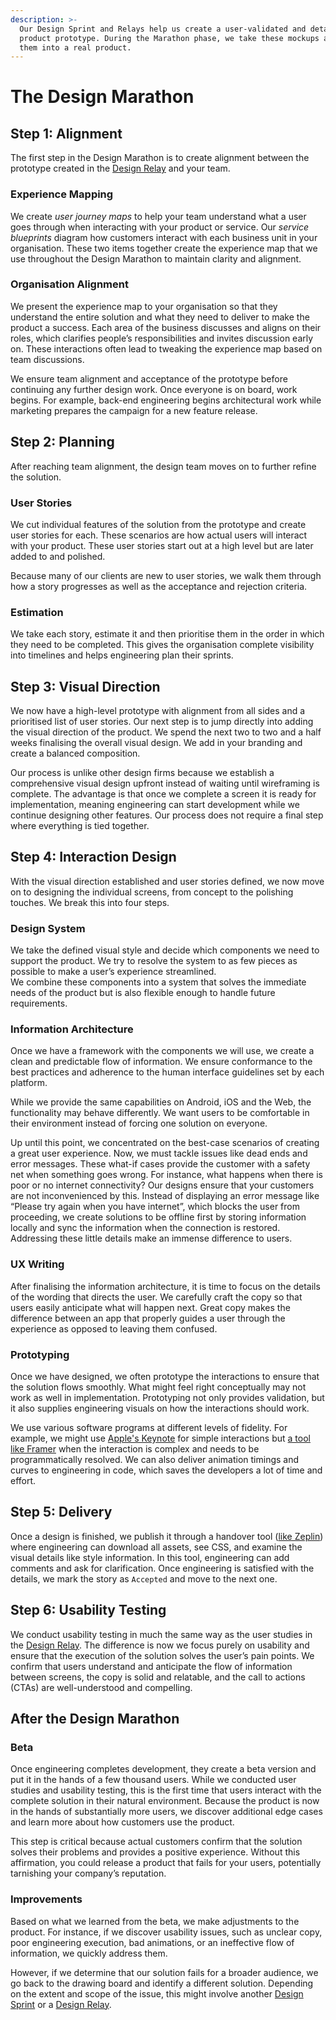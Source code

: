 ```yaml
---
description: >-
  Our Design Sprint and Relays help us create a user-validated and detailed
  product prototype. During the Marathon phase, we take these mockups and turn
  them into a real product.
---
```


# The Design Marathon

## Step 1: Alignment

The first step in the Design Marathon is to create alignment between the prototype created in the [Design Relay](relay.md) and your team.



### Experience Mapping

We create _user journey maps_ to help your team understand what a user goes through when interacting with your product or service. Our _service blueprints_ diagram how customers interact with each business unit in your organisation. These two items together create the experience map that we use throughout the Design Marathon to maintain clarity and alignment.

### Organisation Alignment

We present the experience map to your organisation so that they understand the entire solution and what they need to deliver to make the product a success. Each area of the business discusses and aligns on their roles, which clarifies people’s responsibilities and invites discussion early on. These interactions often lead to tweaking the experience map based on team discussions.

We ensure team alignment and acceptance of the prototype before continuing any further design work. Once everyone is on board, work begins. For example, back-end engineering begins architectural work while marketing prepares the campaign for a new feature release.

## Step 2: Planning

After reaching team alignment, the design team moves on to further refine the solution.

### User Stories

We cut individual features of the solution from the prototype and create user stories for each. These scenarios are how actual users will interact with your product. These user stories start out at a high level but are later added to and polished.

Because many of our clients are new to user stories, we walk them through how a story progresses as well as the acceptance and rejection criteria.

### Estimation

We take each story, estimate it and then prioritise them in the order in which they need to be completed. This gives the organisation complete visibility into timelines and helps engineering plan their sprints.

## Step 3: Visual Direction

We now have a high-level prototype with alignment from all sides and a prioritised list of user stories. Our next step is to jump directly into adding the visual direction of the product. We spend the next two to two and a half weeks finalising the overall visual design. We add in your branding and create a balanced composition.

Our process is unlike other design firms because we establish a comprehensive visual design upfront instead of waiting until wireframing is complete. The advantage is that once we complete a screen it is ready for implementation, meaning engineering can start development while we continue designing other features. Our process does not require a final step where everything is tied together.

## Step 4: Interaction Design

With the visual direction established and user stories defined, we now move on to designing the individual screens, from concept to the polishing touches. We break this into four steps.

### Design System

We take the defined visual style and decide which components we need to support the product. We try to resolve the system to as few pieces as possible to make a user’s experience streamlined.  
 We combine these components into a system that solves the immediate needs of the product but is also flexible enough to handle future requirements.

### Information Architecture

Once we have a framework with the components we will use, we create a clean and predictable flow of information. We ensure conformance to the best practices and adherence to the human interface guidelines set by each platform.

While we provide the same capabilities on Android, iOS and the Web, the functionality may behave differently. We want users to be comfortable in their environment instead of forcing one solution on everyone.

Up until this point, we concentrated on the best-case scenarios of creating a great user experience. Now, we must tackle issues like dead ends and error messages. These what-if cases provide the customer with a safety net when something goes wrong. For instance, what happens when there is poor or no internet connectivity? Our designs ensure that your customers are not inconvenienced by this. Instead of displaying an error message like “Please try again when you have internet”, which blocks the user from proceeding, we create solutions to be offline first by storing information locally and sync the information when the connection is restored. Addressing these little details make an immense difference to users.

### UX Writing

After finalising the information architecture, it is time to focus on the details of the wording that directs the user. We carefully craft the copy so that users easily anticipate what will happen next. Great copy makes the difference between an app that properly guides a user through the experience as opposed to leaving them confused.

### Prototyping

Once we have designed, we often prototype the interactions to ensure that the solution flows smoothly. What might feel right conceptually may not work as well in implementation. Prototyping not only provides validation, but it also supplies engineering visuals on how the interactions should work.

We use various software programs at different levels of fidelity. For example, we might use [Apple's Keynote](https://www.apple.com/in/keynote/) for simple interactions but [a tool like Framer](https://www.framer.com/) when the interaction is complex and needs to be programmatically resolved. We can also deliver animation timings and curves to engineering in code, which saves the developers a lot of time and effort.

## Step 5: Delivery

Once a design is finished, we publish it through a handover tool \([like Zeplin](https://zeplin.io/)\) where engineering can download all assets, see CSS, and examine the visual details like style information. In this tool, engineering can add comments and ask for clarification. Once engineering is satisfied with the details, we mark the story as `Accepted` and move to the next one.

## Step 6: Usability Testing

We conduct usability testing in much the same way as the user studies in the [Design Relay](relay.md). The difference is now we focus purely on usability and ensure that the execution of the solution solves the user’s pain points. We confirm that users understand and anticipate the flow of information between screens, the copy is solid and relatable, and the call to actions \(CTAs\) are well-understood and compelling.

## After the Design Marathon

### Beta

Once engineering completes development, they create a beta version and put it in the hands of a few thousand users. While we conducted user studies and usability testing, this is the first time that users interact with the complete solution in their natural environment. Because the product is now in the hands of substantially more users, we discover additional edge cases and learn more about how customers use the product.

This step is critical because actual customers confirm that the solution solves their problems and provides a positive experience. Without this affirmation, you could release a product that fails for your users, potentially tarnishing your company’s reputation.

### Improvements

Based on what we learned from the beta, we make adjustments to the product. For instance, if we discover usability issues, such as unclear copy, poor engineering execution, bad animations, or an ineffective flow of information, we quickly address them.

However, if we determine that our solution fails for a broader audience, we go back to the drawing board and identify a different solution. Depending on the extent and scope of the issue, this might involve another [Design Sprint](the-design-sprint.md) or a [Design Relay](relay.md).







